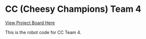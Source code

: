 # CC (Cheesy Champions) Team 4

[View Project Board Here](https://github.com/iron-claw-972/Code-Structure-2023/projects/1)

This is the robot code for CC Team 4.
